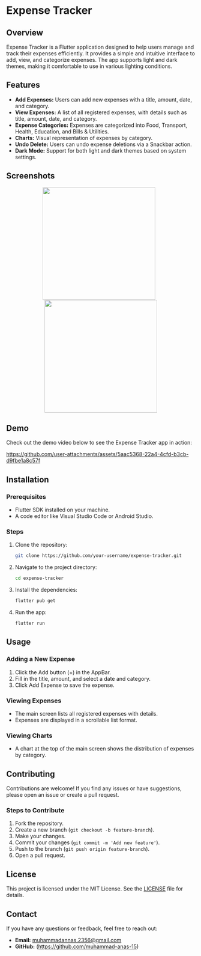 # Expense Tracker

## Overview
Expense Tracker is a Flutter application designed to help users manage and track their expenses efficiently. It provides a simple and intuitive interface to add, view, and categorize expenses. The app supports light and dark themes, making it comfortable to use in various lighting conditions.

## Features
- **Add Expenses:** Users can add new expenses with a title, amount, date, and category.
- **View Expenses:** A list of all registered expenses, with details such as title, amount, date, and category.
- **Expense Categories:** Expenses are categorized into Food, Transport, Health, Education, and Bills & Utilities.
- **Charts:** Visual representation of expenses by category.
- **Undo Delete:** Users can undo expense deletions via a Snackbar action.
- **Dark Mode:** Support for both light and dark themes based on system settings.

## Screenshots
<p align="center">
  <img src="https://github.com/user-attachments/assets/1436d410-ade5-4df3-a5c4-5cb7005779a7" width="300" style="margin-right: 10px;" />
  <img src="https://github.com/user-attachments/assets/3608cb0d-ba58-44b1-9f51-a8e29a883e82" width="300" />
</p>

## Demo
Check out the demo video below to see the Expense Tracker app in action:


https://github.com/user-attachments/assets/5aac5368-22a4-4cfd-b3cb-d9fbe1a8c57f



## Installation

### Prerequisites
- Flutter SDK installed on your machine.
- A code editor like Visual Studio Code or Android Studio.

### Steps
1. Clone the repository:
    ```sh
    git clone https://github.com/your-username/expense-tracker.git
    ```
2. Navigate to the project directory:
    ```sh
    cd expense-tracker
    ```
3. Install the dependencies:
    ```sh
    flutter pub get
    ```
4. Run the app:
    ```sh
    flutter run
    ```

## Usage

### Adding a New Expense
1. Click the Add button (+) in the AppBar.
2. Fill in the title, amount, and select a date and category.
3. Click Add Expense to save the expense.

### Viewing Expenses
- The main screen lists all registered expenses with details.
- Expenses are displayed in a scrollable list format.

### Viewing Charts
- A chart at the top of the main screen shows the distribution of expenses by category.



## Contributing
Contributions are welcome! If you find any issues or have suggestions, please open an issue or create a pull request.

### Steps to Contribute
1. Fork the repository.
2. Create a new branch (`git checkout -b feature-branch`).
3. Make your changes.
4. Commit your changes (`git commit -m 'Add new feature'`).
5. Push to the branch (`git push origin feature-branch`).
6. Open a pull request.

## License
This project is licensed under the MIT License. See the [LICENSE](LICENSE) file for details.

## Contact
If you have any questions or feedback, feel free to reach out:

- **Email:** muhammadannas.2356@gmail.com
- **GitHub:** (https://github.com/muhammad-anas-15)
